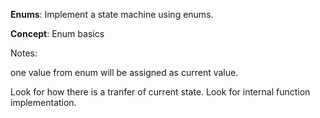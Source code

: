 **Enums**: Implement a state machine using enums.

**Concept**: Enum basics

Notes: 

one value from enum will be assigned as current value. 

Look for how there is a tranfer of current state. Look for internal function implementation.
